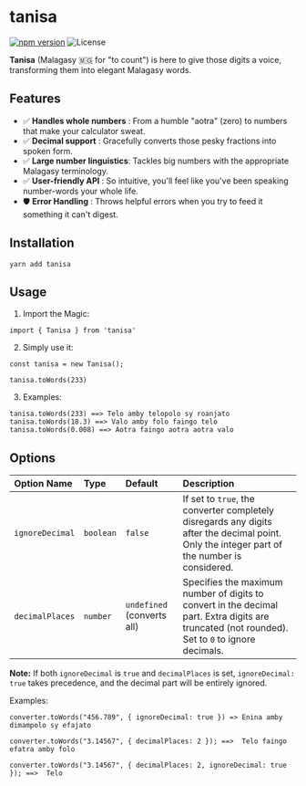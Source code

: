# tanisa

[![npm version](https://badge.fury.io/js/tanisa.svg)](https://www.npmjs.com/package/tanisa)
![License](https://img.shields.io/badge/License-MIT-yellow.svg)

**Tanisa** (Malagasy 🇲🇬 for "to count") is here to give those digits a voice, transforming them into elegant Malagasy words.

## Features

- ✅ **Handles whole numbers** : From a humble "aotra" (zero) to numbers that make your calculator sweat.
- ✅ **Decimal support** : Gracefully converts those pesky fractions into spoken form.
- ✅ **Large number linguistics**: Tackles big numbers with the appropriate Malagasy terminology.
- ✅ **User-friendly API** : So intuitive, you'll feel like you've been speaking number-words your whole life.
- 🛡️ **Error Handling** : Throws helpful errors when you try to feed it something it can't digest.

## Installation

`yarn add tanisa`

## Usage

1. Import the Magic:

```
import { Tanisa } from 'tanisa'
```

2. Simply use it:

```
const tanisa = new Tanisa();

tanisa.toWords(233)
```

3. Examples:

```
tanisa.toWords(233) ==> Telo amby telopolo sy roanjato
tanisa.toWords(18.3) ==> Valo amby folo faingo telo
tanisa.toWords(0.008) ==> Aotra faingo aotra aotra valo
```

## Options

| Option Name     | Type      | Default                    | Description                                                                                                                                     |
| :-------------- | :-------- | :------------------------- | :---------------------------------------------------------------------------------------------------------------------------------------------- |
| `ignoreDecimal` | `boolean` | `false`                    | If set to `true`, the converter completely disregards any digits after the decimal point. Only the integer part of the number is considered.    |
| `decimalPlaces` | `number`  | `undefined` (converts all) | Specifies the maximum number of digits to convert in the decimal part. Extra digits are truncated (not rounded). Set to `0` to ignore decimals. |

**Note:** If both `ignoreDecimal` is `true` and `decimalPlaces` is set, `ignoreDecimal: true` takes precedence, and the decimal part will be entirely ignored.

Examples:

```
converter.toWords("456.789", { ignoreDecimal: true }) => Enina amby dimampolo sy efajato

converter.toWords("3.14567", { decimalPlaces: 2 }); ==>  Telo faingo efatra amby folo

converter.toWords("3.14567", { decimalPlaces: 2, ignoreDecimal: true }); ==>  Telo
```

